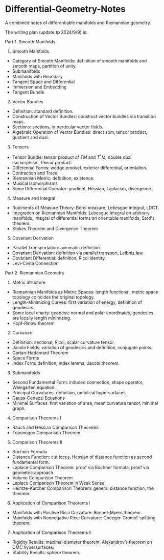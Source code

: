 # Differential-Geometry-Notes
A combined notes of differentiable manifolds and Riemannian geometry.

The writing plan (update tp 2024/9/9) is:

Part 1. Smooth Manifolds
1. Smooth Manifolds
  - Category of Smooth Manifolds: definition of smooth manifolds and smooth maps, partition of unity.
  - Submanifolds
  - Manifolds with Boundary
  - Tangent Space and Differential
  - Immersion and Embedding
  - Tangent Bundle
2. Vector Bundles
  - Definition: standard definition.
  - Construction of Vector Bundles: construct vector bundles via transition maps.
  - Sections: sections, in particular vector fields.
  - Algebraic Operation of Vector Bundles: direct sum, tensor product, quotient and dual.
3. Tensors
  - Tensor Bundle: tensor product of $TM$ and $T^*M$, double dual isomorphism, tensor product.
  - Differential Forms: wedge product, exterior differential, orientation.
  - Contraction and Trace
  - Riemannian Metric: definition, existence.
  - Musical Isomorphisms
  - Some Differential Operator: gradient, Hessian, Laplacian, divergence.
4. Measure and Integral
  - Rudiments of Measure Theory: Borel measure, Lebesgue integral, LDCT.
  - Integration on Riemannian Manifolds: Lebesgue integral on arbitrary manifolds,  integral of differential forms on orientable manifolds, Sard's theorem.
  - Stokes Theorem and Divergence Theorem
5. Covariant Derivation
  - Parallel Transportation: axiomatic definition.
  - Covariant Derivation: definition via parallel transport, Leibniz law.
  - Covariant Differential: definition, Ricci identity.
  - Levi-Civita Connection

Part 2. Riemannian Geometry
1. Metric Structure
  - Riemannian Manifolds as Metric Spaces: length functional, metric space topology coincides the original topology.
  - Length-Minimizing Curves: first variation of energy, definition of geodesics.
  - Some local charts: geodesic normal and polar coordinates, geodesics are locally length minimizing.
  - Hopf-Rinow theorem
2. Curvature
  - Definition: sectional, Ricci, scalar curvature tensor.
  - Jacobi Fields: variation of geodesics and definition, conjugate points.
  - Cartan-Hadamard Theorem
  - Space Forms
  - Index Form: definition, index lemma, Jacobi theorem.
3. Submanifolds
  - Second Fundamental Form: induced connection, shape operator, Weingarten equation.
  - Principal Curvatures: definition, umbilical hypersurfaces.
  - Gauss-Codazzi Equations
  - Minimal Surfaces: first variation of area, mean curvature tensor, minimal graph.
4. Comparison Theorems I
  - Rauch and Hessian Comparison Theorems
  - Toponogov Comparison Theorem
5. Comparison Theorems II
  - Bochner Formula
  - Distance Function: cut locus, Hessian of distance function as second fundamental form.
  - Laplace Comparison Theorem: proof via Bochner formula, proof via geometric approach
  - Volume Comparison Theorem
  - Laplace Comparison Theorem in Weak Sense
  - Heintze-Karcher Comparison Theorem: general distance function, the theorem.
6. Application of Comparison Theorems I
  - Manifolds with Positive Ricci Curvature: Bonnet-Myers theorem.
  - Manifolds with Nonnegative Ricci Curvature: Cheeger-Gromoll splitting theorem.
7. Application of Comparison Theorems II
  - Rigidity Results: maximal diameter theorem, Alexandrov’s theorem on CMC hypersurfaces.
  - Stability Results: sphere theorem.
